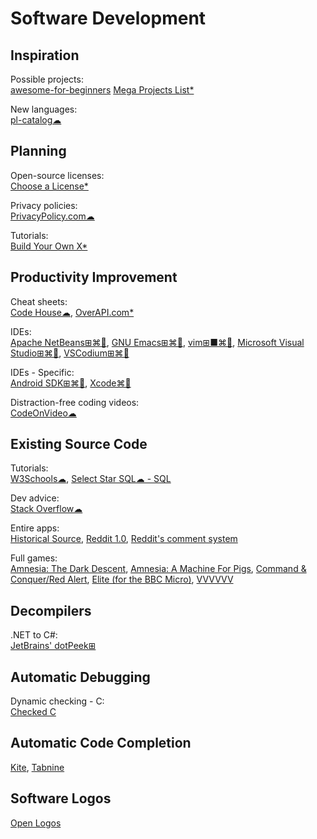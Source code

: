 # Software Development

## Inspiration

Possible projects:  
[awesome-for-beginners](https://github.com/MunGell/awesome-for-beginners)
[Mega Projects List*](https://github.com/karan/Projects/)

New languages:  
[pl-catalog☁](https://github.com/prathyvsh/pl-catalog)

## Planning

Open-source licenses:  
[Choose a License*](https://choosealicense.com/)

Privacy policies:  
[PrivacyPolicy.com☁](https://www.privacypolicies.com/)

Tutorials:  
[Build Your Own X*](https://github.com/danistefanovic/build-your-own-x)

## Productivity Improvement

Cheat sheets:  
[Code House☁](https://codehouse.vercel.app/),
[OverAPI.com*](http://overapi.com/)

IDEs:  
[Apache NetBeans⊞⌘🐧](https://netbeans.org/),
[GNU Emacs⊞⌘🐧](https://www.gnu.org/software/emacs/),
[vim⊞■⌘🐧](https://www.vim.org/),
[Microsoft Visual Studio⊞⌘🐧](https://visualstudio.microsoft.com/),
[VSCodium⊞⌘🐧](https://vscodium.com/)

IDEs - Specific:  
[Android SDK⊞⌘🐧](https://developer.android.com/studio/),
[Xcode⌘🍎](https://developer.apple.com/xcode/)

Distraction-free coding videos:  
[CodeOnVideo☁](https://codeonvideo.com/)

## Existing Source Code

Tutorials:  
[W3Schools☁](https://www.w3schools.com/), 
[Select Star SQL☁ - SQL](https://selectstarsql.com/)

Dev advice:  
[Stack Overflow☁](https://stackoverflow.com/)

Entire apps:  
[Historical Source](https://github.com/historicalsource),
[Reddit 1.0](https://github.com/reddit-archive/reddit1.0),
[Reddit's comment system](https://raw.githubusercontent.com/reddit-archive/reddit/753b17407e9a9dca09558526805922de24133d53/r2/r2/lib/db/_sorts.pyx)

Full games:  
[Amnesia: The Dark Descent](https://github.com/FrictionalGames/AmnesiaTheDarkDescent),
[Amnesia: A Machine For Pigs](https://github.com/FrictionalGames/AmnesiaAMachineForPigs),
[Command & Conquer/Red Alert](https://github.com/electronicarts/CnC_Remastered_Collection),
[Elite (for the BBC Micro)](https://www.bbcelite.com/),
[VVVVVV](https://github.com/TerryCavanagh/vvvvvv)

## Decompilers

.NET to C#:  
[JetBrains' dotPeek⊞](https://www.jetbrains.com/decompiler/)

## Automatic Debugging

Dynamic checking - C:  
[Checked C](https://github.com/Microsoft/checkedc)

## Automatic Code Completion

[Kite](https://www.kite.com/),
[Tabnine](https://www.tabnine.com/)

## Software Logos

[Open Logos](https://openlogos.org/)
